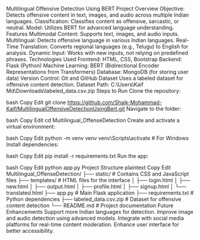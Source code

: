 Multilingual Offensive Detection Using BERT
Project Overview
Objective: Detects offensive content in text, images, and audio across multiple Indian languages.
Classification: Classifies content as offensive, sarcastic, or neutral.
Model: Utilizes BERT for advanced language understanding.
Features
Multimodal Content: Supports text, images, and audio inputs.
Multilingual: Detects offensive language in various Indian languages.
Real-Time Translation: Converts regional languages (e.g., Telugu) to English for analysis.
Dynamic Input: Works with new inputs, not relying on predefined phrases.
Technologies Used
Frontend: HTML, CSS, Bootstrap
Backend: Flask (Python)
Machine Learning: BERT (Bidirectional Encoder Representations from Transformers)
Database: MongoDB (for storing user data)
Version Control: Git and GitHub
Dataset
Uses a labeled dataset for offensive content detection.
Dataset Path: C:\Users\Kaif Md\Downloads\labeled_data.csv.zip
Steps to Run
Clone the repository:

bash
Copy
Edit
git clone https://github.com/Shaik-Mohammad-Kaif/MultilingualOffensiveDetectionUsingBert.git
Navigate to the folder:

bash
Copy
Edit
cd Multilingual_OffenseDetection
Create and activate a virtual environment:

bash
Copy
Edit
python -m venv venv
venv\Scripts\activate   # For Windows
Install dependencies:

bash
Copy
Edit
pip install -r requirements.txt
Run the app:

bash
Copy
Edit
python app.py
Project Structure
plaintext
Copy
Edit
Multilingual_OffenseDetection/
├── static/                # Contains CSS and JavaScript files
├── templates/             # HTML files for the interface
│   ├── login.html
│   ├── new.html
│   ├── output.html
│   ├── profile.html
│   ├── signup.html
│   └── translated.html
├── app.py                 # Main Flask application
├── requirements.txt       # Python dependencies
├── labeled_data.csv.zip   # Dataset for offensive content detection
└── README.md              # Project documentation
Future Enhancements
Support more Indian languages for detection.
Improve image and audio detection using advanced models.
Integrate with social media platforms for real-time content moderation.
Enhance user interface for better accessibility.